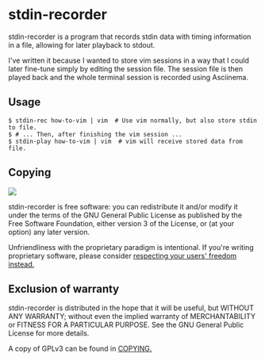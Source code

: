 stdin-recorder
==============

stdin-recorder is a program that records stdin data with timing information in a file, allowing for later playback to stdout.

I've written it because I wanted to store vim sessions in a way that I could later fine-tune simply by editing the session file. The session file is then played back and the whole terminal session is recorded using Asciinema.

Usage
-----

    $ stdin-rec how-to-vim | vim  # Use vim normally, but also store stdin to file.
	$ # ... Then, after finishing the vim session ...
	$ stdin-play how-to-vim | vim  # vim will receive stored data from file.

Copying
-------

![](https://www.gnu.org/graphics/gplv3-127x51.png)

stdin-recorder is free software: you can redistribute it and/or modify it under the terms of the GNU General Public License as published by the Free Software Foundation, either version 3 of the License, or (at your option) any later version.

Unfriendliness with the proprietary paradigm is intentional. If you're writing proprietary software, please consider [respecting your users' freedom instead.](https://www.gnu.org/philosophy/free-sw.html)

Exclusion of warranty
---------------------

stdin-recorder is distributed in the hope that it will be useful, but WITHOUT ANY WARRANTY; without even the implied warranty of MERCHANTABILITY or FITNESS FOR A PARTICULAR PURPOSE. See the GNU General Public License for more details.

A copy of GPLv3 can be found in [COPYING.](COPYING)
